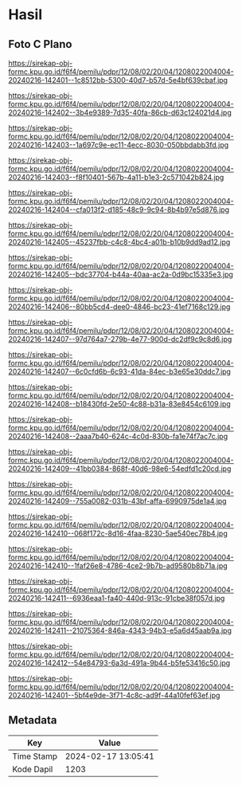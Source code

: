 # Hasil

## Foto C Plano

https://sirekap-obj-formc.kpu.go.id/f6f4/pemilu/pdpr/12/08/02/20/04/1208022004004-20240216-142401--1c8512bb-5300-40d7-b57d-5e4bf639cbaf.jpg

https://sirekap-obj-formc.kpu.go.id/f6f4/pemilu/pdpr/12/08/02/20/04/1208022004004-20240216-142402--3b4e9389-7d35-40fa-86cb-d63c124021d4.jpg

https://sirekap-obj-formc.kpu.go.id/f6f4/pemilu/pdpr/12/08/02/20/04/1208022004004-20240216-142403--1a697c9e-ec11-4ecc-8030-050bbdabb3fd.jpg

https://sirekap-obj-formc.kpu.go.id/f6f4/pemilu/pdpr/12/08/02/20/04/1208022004004-20240216-142403--f8f10401-567b-4a11-b1e3-2c571042b824.jpg

https://sirekap-obj-formc.kpu.go.id/f6f4/pemilu/pdpr/12/08/02/20/04/1208022004004-20240216-142404--cfa013f2-d185-48c9-9c94-8b4b97e5d876.jpg

https://sirekap-obj-formc.kpu.go.id/f6f4/pemilu/pdpr/12/08/02/20/04/1208022004004-20240216-142405--45237fbb-c4c8-4bc4-a01b-b10b9dd9ad12.jpg

https://sirekap-obj-formc.kpu.go.id/f6f4/pemilu/pdpr/12/08/02/20/04/1208022004004-20240216-142405--bdc37704-b44a-40aa-ac2a-0d9bc15335e3.jpg

https://sirekap-obj-formc.kpu.go.id/f6f4/pemilu/pdpr/12/08/02/20/04/1208022004004-20240216-142406--80bb5cd4-dee0-4846-bc23-41ef7168c129.jpg

https://sirekap-obj-formc.kpu.go.id/f6f4/pemilu/pdpr/12/08/02/20/04/1208022004004-20240216-142407--97d764a7-279b-4e77-900d-dc2df9c9c8d6.jpg

https://sirekap-obj-formc.kpu.go.id/f6f4/pemilu/pdpr/12/08/02/20/04/1208022004004-20240216-142407--6c0cfd6b-6c93-41da-84ec-b3e65e30ddc7.jpg

https://sirekap-obj-formc.kpu.go.id/f6f4/pemilu/pdpr/12/08/02/20/04/1208022004004-20240216-142408--b18430fd-2e50-4c88-b31a-83e8454c6109.jpg

https://sirekap-obj-formc.kpu.go.id/f6f4/pemilu/pdpr/12/08/02/20/04/1208022004004-20240216-142408--2aaa7b40-624c-4c0d-830b-fa1e74f7ac7c.jpg

https://sirekap-obj-formc.kpu.go.id/f6f4/pemilu/pdpr/12/08/02/20/04/1208022004004-20240216-142409--41bb0384-868f-40d6-98e6-54edfd1c20cd.jpg

https://sirekap-obj-formc.kpu.go.id/f6f4/pemilu/pdpr/12/08/02/20/04/1208022004004-20240216-142409--755a0082-031b-43bf-affa-6990975de1a4.jpg

https://sirekap-obj-formc.kpu.go.id/f6f4/pemilu/pdpr/12/08/02/20/04/1208022004004-20240216-142410--068f172c-8d16-4faa-8230-5ae540ec78b4.jpg

https://sirekap-obj-formc.kpu.go.id/f6f4/pemilu/pdpr/12/08/02/20/04/1208022004004-20240216-142410--1faf26e8-4786-4ce2-9b7b-ad9580b8b71a.jpg

https://sirekap-obj-formc.kpu.go.id/f6f4/pemilu/pdpr/12/08/02/20/04/1208022004004-20240216-142411--6936eaa1-fa40-440d-913c-91cbe38f057d.jpg

https://sirekap-obj-formc.kpu.go.id/f6f4/pemilu/pdpr/12/08/02/20/04/1208022004004-20240216-142411--21075364-846a-4343-94b3-e5a6d45aab9a.jpg

https://sirekap-obj-formc.kpu.go.id/f6f4/pemilu/pdpr/12/08/02/20/04/1208022004004-20240216-142412--54e84793-6a3d-491a-9b44-b5fe53416c50.jpg

https://sirekap-obj-formc.kpu.go.id/f6f4/pemilu/pdpr/12/08/02/20/04/1208022004004-20240216-142401--5bf4e9de-3f71-4c8c-ad9f-44a10fef63ef.jpg


## Metadata

| Key        | Value               |
| ---------- | ------------------- |
| Time Stamp | 2024-02-17 13:05:41 |
| Kode Dapil | 1203                |



